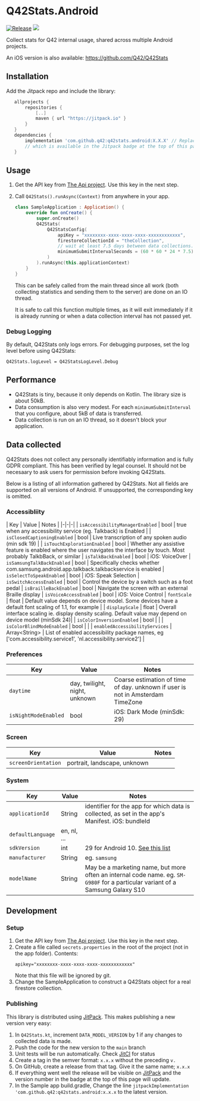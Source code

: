 # Q42Stats.Android

[![Release](https://jitpack.io/v/Q42/Q42Stats.Android.svg)](https://jitpack.io/#Q42/Q42Stats.Android)
[![](https://jitci.com/gh/Q42/Q42Stats.Android/svg)](https://jitci.com/gh/Q42/Q42Stats.Android)

Collect stats for Q42 internal usage, shared across multiple Android projects.

An iOS version is also available: https://github.com/Q42/Q42Stats

## Installation

Add the Jitpack repo and include the library:

```gradle
   allprojects {
       repositories {
           [..]
           maven { url "https://jitpack.io" }
       }
   }
   dependencies {
       implementation 'com.github.q42:q42stats.android:X.X.X' // Replace X.X.X by the latest version,
       // which is available in the Jitpack badge at the top of this page
   }
```  

## Usage

1. Get the API key from [The Api project](https://github.com/Q42/accessibility-pipeline/tree/main/api). Use this key in the next step.

1. Call `Q42Stats().runAsync(Context)` from anywhere in your app. 
    ```kotlin
    class SampleApplication : Application() {
        override fun onCreate() {
            super.onCreate()
            Q42Stats(
                Q42StatsConfig(
                    apiKey = "xxxxxxxx-xxxx-xxxx-xxxx-xxxxxxxxxxxx",
                    firestoreCollectionId = "theCollection",
                    // wait at least 7.5 days between data collections. the extra .5 is for time-of-day randomization
                    minimumSubmitIntervalSeconds = (60 * 60 * 24 * 7.5).toLong()
                )
            ).runAsync(this.applicationContext)
        }
    }
    ```
    This can be safely called from the main thread since all work (both collecting statistics and sending them to the server) are done on an IO thread.

   It is safe to call this function multiple times, as it will exit immediately if it is already
   running or when a data collection interval has not passed yet.

### Debug Logging

By default, Q42Stats only logs errors. For debugging purposes, set the log level before using
Q42Stats:

```
Q42Stats.logLevel = Q42StatsLogLevel.Debug
```

## Performance

- Q42Stats is tiny, because it only depends on Kotlin. The library size is about 50kB.
- Data consumption is also very modest. For each `minimumSubmitInterval` that you configure, about
  5kB of data is transferred.
- Data collection is run on an IO thread, so it doesn't block your application.

## Data collected

Q42Stats does not collect any personally identifiably information and is fully GDPR compliant. This
has been verified by legal counsel. It should not be necesaary to ask users for permission before
invoking Q42Stats.

Below is a listing of all information gathered by Q42Stats. Not all fields are supported on all
versions of Android. If unsupported, the corresponding key is omitted.

### Accessibliity

| Key | Value | Notes | |-|-|-| | `isAccessibilityManagerEnabled` | bool | true when any
accessibility service (eg. Talkback) is Enabled | | `isClosedCaptioningEnabled` | bool | Live
transcription of any spoken audio (min sdk 19) | | `isTouchExplorationEnabled` | bool | Whether any
assistive feature is enabled where the user navigates the interface by touch. Most probably
TalkbBack, or similar | `isTalkBackEnabled` | bool | iOS: VoiceOver | `isSamsungTalkBackEnabled` |
bool | Specifically checks whether com.samsung.android.app.talkback.talkbackservice is enabled
| `isSelectToSpeakEnabled` | bool | iOS: Speak Selection
| `isSwitchAccessEnabled` | bool | Control the device by a switch such as a foot pedal
| `isBrailleBackEnabled` | bool | Navigate the screen with an external Braille display
| `isVoiceAccessEnabled` | bool | iOS: Voice Control
| `fontScale` | float | Default value depends on device model. Some devices have a default font scaling of 1.1, for example |
| `displayScale` | float | Overall interface scaling ie. display density scaling. Default value may depend on device model (minSdk 24)|
| `isColorInversionEnabled` | bool | |
| `isColorBlindModeEnabled` | bool | |
| `enabledAccessibilityServices` | Array\<String\> | List of enabled accessibility package names, eg ['com.accessibility.service1', 'nl.accessibility.service2'] |

### Preferences

| Key | Value | Notes |
|-|-|-|
| `daytime`| day, twilight, night, unknown | Coarse estimation of time of day. unknown if user is not in Amsterdam TimeZone
| `isNightModeEnabled` | bool | iOS: Dark Mode (minSdk: 29)

### Screen

| Key | Value | Notes |
|-|-|-|
| `screenOrientation`| portrait, landscape, unknown |

### System

| Key | Value | Notes |
|-|-|-|
| `applicationId` | String | identifier for the app for which data is collected, as set in the app's Manifest. iOS: bundleId | nl.hema.mobiel |
| `defaultLanguage`| en, nl, ... |
| `sdkVersion` | int | 29 for Android 10. [See this list](https://source.android.com/setup/start/build-numbers)
|`manufacturer`|String|eg. `samsung`|
|`modelName`|String| May be a marketing name, but more often an internal code name. eg. `SM-G980F` for a particular variant of a Samsung Galaxy S10|


## Development

### Setup
1. Get the API key from [The Api project](https://github.com/Q42/accessibility-pipeline/tree/main/api). Use this key in the next step.
2. Create a file called `secrets.properties` in the root of the project (not in the app folder). Contents:
    ```
    apikey="xxxxxxxx-xxxx-xxxx-xxxx-xxxxxxxxxxxx"
    ```
    Note that this file will be ignored by git.
3. Change the SampleApplication to construct a Q42Stats object for a real firestore collection.

### Publishing

This library is distributed using [JitPack](https://jitpack.io/#q42/q42stats.android). This makes publishing a new version very easy:

1. In `Q42Stats.kt`, increment `DATA_MODEL_VERSION` by 1 if any changes to collected data is made.
1. Push the code for the new version to the `main` branch
1. Unit tests will be run automatically. Check [JitCI](https://jitci.com/gh/Q42/Q42Stats.Android) for status
1. Create a tag in the semver format: `x.x.x` without the preceding `v.`
1. On GitHub, create a release from that tag. Give it the same name; `x.x.x`
1. If everything went well the release will be visible on [JitPack](https://jitpack.io/#q42/q42stats.android) and the version number in the badge at the top of this page will update.
1. In the Sample app build.gradle, Change the line `jitpackImplementation 'com.github.q42:q42stats.android:x.x.x` to the latest version.

